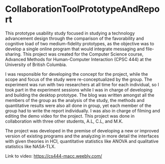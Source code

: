 # CollaborationToolPrototypeAndReport

This prototype usability study focused in studying a technology advancement design through the comparison of the 
favorability and cognitive load of two medium-fidelity prototypes, as the objective was to develop a single online
program that would integrate messaging and file-sharing. This project was created for the Computer Science course, 
Advanced Methods for Human-Computer Interaction (CPSC 444) at the University of British Columbia.

I was responsible for developing the concept for the project, while the scope and focus of the study were 
re-conceptualized by the group. The experiment was run with two researchers at all time for each individual, so I 
took part in the experiment sessions while I was in charge of developing and building the desktop prototype. The blog
was written amongst all the members of the group as the analysis of the study, the methods and quantitative results 
were also all done in group, yet each member of the group had to write the report individually. I was also in charge of 
filming and editing the demo video for the project. This project was done in collaboration with three other students, A.L,
C.L, and M.K.

The project was developed in the premise of developing a new or improved version of existing programs and the analyzing in 
more detail the interfaces with given theories in HCI, quantitative statistics like ANOVA and qualitative statistics like 
NASA-TLX. 

Link to video:
https://cs444-macc.weebly.com/

